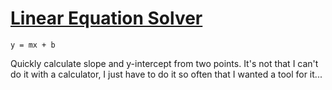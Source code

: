 # [Linear Equation Solver](https://chrisanselmo.com/tools/#/linear-equations)

`y = mx + b`

Quickly calculate slope and y-intercept from two points. It's not that I can't do it with a calculator, I just have to do it so often that I wanted a tool for it...